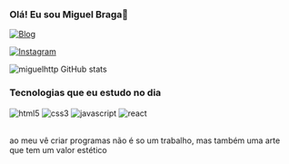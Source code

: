 ### Olá! Eu sou Miguel Braga👋

[![Blog](https://img.shields.io/website?label=MiguelBraga.com&style=for-the-badge&url=https://portfolio-miguelbraga.vercel.app/)](https://portfolio-miguelbraga.vercel.app)

[![Instagram](https://img.shields.io/badge/Instagram-E4405F?style=for-the-badge&logo=instagram&logoColor=white)](https://instagram.com/miguelbalves_/)

![miguelhttp GitHub stats](https://github-readme-stats.vercel.app/api?username=Miguelhttp&show_icons=true&theme=tokyonight)

### Tecnologias que eu estudo no dia

<div>
  <img align="center" src="https://img.shields.io/badge/HTML5-E34F26?style=for-the-badge&logo=html5&logoColor=white" alt="html5"/>
  <img align="center" src="https://img.shields.io/badge/CSS3-1572B6?style=for-the-badge&logo=css3&logoColor=white" alt="css3"/>
  <img align="center" src="https://img.shields.io/badge/JavaScript-F7DF1E?style=for-the-badge&logo=javascript&logoColor=black" alt="javascript"/>
  <img align="center" src="https://img.shields.io/badge/React-20232A?style=for-the-badge&logo=react&logoColor=61DAFB" alt="react"/>
</div><br/>

ao meu vê criar programas não é so um trabalho, mas também uma arte que tem um valor estético
